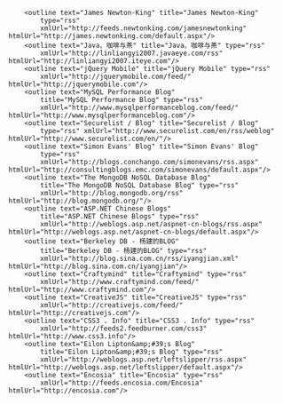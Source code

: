         <outline text="James Newton-King" title="James Newton-King"
            type="rss"
            xmlUrl="http://feeds.newtonking.com/jamesnewtonking" htmlUrl="http://james.newtonking.com/default.aspx"/>
        <outline text="Java、咖啡与茶" title="Java、咖啡与茶" type="rss"
            xmlUrl="http://linliangyi2007.javaeye.com/rss" htmlUrl="http://linliangyi2007.iteye.com"/>
        <outline text="jQuery Mobile" title="jQuery Mobile" type="rss"
            xmlUrl="http://jquerymobile.com/feed/" htmlUrl="http://jquerymobile.com"/>
        <outline text="MySQL Performance Blog"
            title="MySQL Performance Blog" type="rss"
            xmlUrl="http://www.mysqlperformanceblog.com/feed/" htmlUrl="http://www.mysqlperformanceblog.com"/>
        <outline text="Securelist / Blog" title="Securelist / Blog"
            type="rss" xmlUrl="http://www.securelist.com/en/rss/weblog" htmlUrl="http://www.securelist.com/en/"/>
        <outline text="Simon Evans' Blog" title="Simon Evans' Blog"
            type="rss"
            xmlUrl="http://blogs.conchango.com/simonevans/rss.aspx" htmlUrl="http://consultingblogs.emc.com/simonevans/default.aspx"/>
        <outline text="The MongoDB NoSQL Database Blog"
            title="The MongoDB NoSQL Database Blog" type="rss"
            xmlUrl="http://blog.mongodb.org/rss" htmlUrl="http://blog.mongodb.org/"/>
        <outline text="ASP.NET Chinese Blogs"
            title="ASP.NET Chinese Blogs" type="rss"
            xmlUrl="http://weblogs.asp.net/aspnet-cn-blogs/rss.aspx" htmlUrl="http://weblogs.asp.net/aspnet-cn-blogs/default.aspx"/>
        <outline text="Berkeley DB - 杨建的BLOG"
            title="Berkeley DB - 杨建的BLOG" type="rss"
            xmlUrl="http://blog.sina.com.cn/rss/iyangjian.xml" htmlUrl="http://blog.sina.com.cn/iyangjian"/>
        <outline text="Craftymind" title="Craftymind" type="rss"
            xmlUrl="http://www.craftymind.com/feed/" htmlUrl="http://www.craftymind.com"/>
        <outline text="CreativeJS" title="CreativeJS" type="rss"
            xmlUrl="http://creativejs.com/feed/" htmlUrl="http://creativejs.com"/>
        <outline text="CSS3 . Info" title="CSS3 . Info" type="rss"
            xmlUrl="http://feeds2.feedburner.com/css3" htmlUrl="http://www.css3.info"/>
        <outline text="Eilon Lipton&amp;#39;s Blog"
            title="Eilon Lipton&amp;#39;s Blog" type="rss"
            xmlUrl="http://weblogs.asp.net/leftslipper/rss.aspx" htmlUrl="http://weblogs.asp.net/leftslipper/default.aspx"/>
        <outline text="Encosia" title="Encosia" type="rss"
            xmlUrl="http://feeds.encosia.com/Encosia" htmlUrl="http://encosia.com"/>